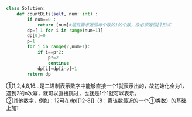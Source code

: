 
```python
class Solution:
    def countBits(self, num: int) :
        if num==0 :
            return [num]#题目要求返回每个数的1的个数，故必须返回[]形式
        dp=[ 1 for i in range(num+1)]
        dp[0]=0
        p=1
        for i in range(2,num+1):
            if i==p*2:
                p*=2
                continue
            dp[i]=dp[i-p]+1
        return dp
```
①1,2,4,8,16...是二进制表示数字中能够直接一个1就表示出的，故初始化全为1，遇到2的n次幂，就可以直接跳过，也就是1个1就可以表示。     
②其他数字，例如：12可在dp[[12-8]]（8：离该数最近的一个①类数）的基础上加1


